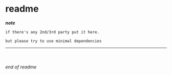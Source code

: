 # readme

__*note*__
```
if there's any 2nd/3rd party put it here.

but please try to use minimal dependencies
```

---

<br>

###### end of readme
